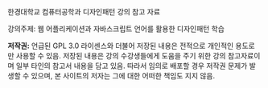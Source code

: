 한경대학교 컴퓨터공학과 디자인패턴 강의 참고 자료

강의주제: 웹 어플리케이션과 자바스크립트 언어를 활용한 디자인패턴 학습

**저작권:** 언급된 GPL 3.0 라이센스와 더불어 저장된 내용은 전적으로 개인적인 용도로만 사용할 수 있음. 저장된 내용은 강의 수강생들에게 도움을 주기 위한 강의 참고자료이며 일부 타인의 참고서 내용을 담고 있음. 따라서 임의로 배포할 경우 저작권 문제가 발생할 수 있으며, 본 사이트의 저자는 그에 대한 어떠한 책임도 지지 않음.
